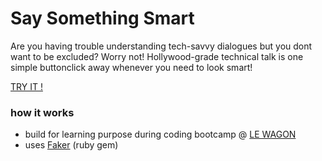 # Say Something Smart

Are you having trouble understanding tech-savvy dialogues but you dont want to be excluded? Worry not! Hollywood-grade technical talk is one simple buttonclick away whenever you need to look smart!

[TRY IT !](#)

### how it works
- build for learning purpose during coding bootcamp @ [LE WAGON](https://www.lewagon.com/)
- uses [Faker](https://github.com/stympy/faker/blob/master/doc/default/hacker.md) (ruby gem)
